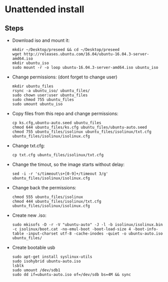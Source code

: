# Unattended install

## Steps

- Download iso and mount it:

  ```shell
  mkdir ~/Desktop/preseed && cd ~/Desktop/preseed
  wget http://releases.ubuntu.com/16.04/ubuntu-16.04.3-server-amd64.iso
  mkdir ubuntu_iso
  sudo mount -r -o loop ubuntu-16.04.3-server-amd64.iso ubuntu_iso
  ```

- Change permissions: (dont forget to change user)

  ```shell
  mkdir ubuntu_files
  rsync -a ubuntu_iso/ ubuntu_files/
  sudo chown user:user ubuntu_files
  sudo chmod 755 ubuntu_files
  sudo umount ubuntu_iso
  ```

- Copy files from this repo and change permissions:

  ```shell
  cp ks.cfg,ubuntu-auto.seed ubuntu_files
  chmod 644 ubuntu_files/ks.cfg ubuntu_files/ubuntu-auto.seed
  chmod 755 ubuntu_files/isolinux ubuntu_files/isolinux/txt.cfg ubuntu_files/isolinux/isolinux.cfg
  ```

- Change txt.cfg:

  ```shell
  cp txt.cfg ubuntu_files/isolinux/txt.cfg
  ```

- Change the timout, so the image starts without delay:

  ```shell
  sed -i -r 's/timeout\s+[0-9]+/timeout 3/g' ubuntu_files/isolinux/isolinux.cfg
  ```

- Change back the permissions:

  ```shell
  chmod 555 ubuntu_files/isolinux
  chmod 444 ubuntu_files/isolinux/txt.cfg ubuntu_files/isolinux/isolinux.cfg
  ```

- Create new .iso:

  ```shell
  sudo mkisofs -D -r -V "ubuntu-auto" -J -l -b isolinux/isolinux.bin -c isolinux/boot.cat -no-emul-boot -boot-load-size 4 -boot-info-table -input-charset utf-8 -cache-inodes -quiet -o ubuntu-auto.iso ubuntu_files/
  ```

- Create bootable usb

  ```shell
  sudo apt-get install syslinux-utils
  sudo isohybrid ubuntu-auto.iso
  lsblk
  sudo umount /dev/sdb1
  sudo dd if=ubuntu-auto.iso of=/dev/sdb bs=4M && sync
  ```
